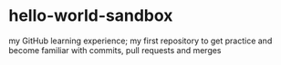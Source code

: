 # hello-world-sandbox
my GitHub learning experience; my first repository to get practice and become familiar with commits, pull requests and merges



